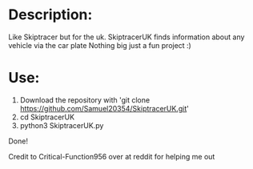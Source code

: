 # Description:

Like Skiptracer but for the uk.
SkiptracerUK finds information about any vehicle via the car plate
Nothing big just a fun project :)

# Use:

1. Download the repository with 'git clone https://github.com/Samuel20354/SkiptracerUK.git'
2. cd SkiptracerUK
3. python3 SkiptracerUK.py

Done!

Credit to Critical-Function956 over at reddit for helping me out
